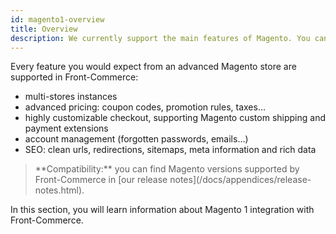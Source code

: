 ```yaml
---
id: magento1-overview
title: Overview
description: We currently support the main features of Magento. You can consider that if it works in Magento 1, it will work with Front-Commerce!
---
```


Every feature you would expect from an advanced Magento store are supported in Front-Commerce:

- multi-stores instances
- advanced pricing: coupon codes, promotion rules, taxes…
- highly customizable checkout, supporting Magento custom shipping and payment extensions
- account management (forgotten passwords, emails…)
- SEO: clean urls, redirections, sitemaps, meta information and rich data

<blockquote class="info">
  **Compatibility:** you can find Magento versions supported by Front-Commerce in [our release notes](/docs/appendices/release-notes.html).
</blockquote>

In this section, you will learn information about Magento 1 integration with Front-Commerce.
